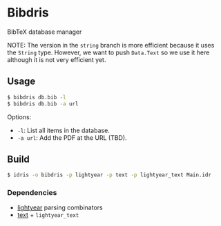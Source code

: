 # Bibdris
BibTeX database manager

NOTE: The version in the `string` branch is more efficient because
it uses the `String` type. However, we want to push `Data.Text` so
we use it here although it is not very efficient yet.

## Usage

```bash
$ bibdris db.bib -l     
$ bibdris db.bib -a url
```

Options:
* `-l`: List all items in the database.
* `-a url`: Add the PDF at the URL (TBD).

## Build
```bash
$ idris -o bibdris -p lightyear -p text -p lightyear_text Main.idr
```

### Dependencies
* [lightyear](https://github.com/ziman/lightyear) parsing combinators
* [text](https://github.com/ziman/text) + `lightyear_text`
